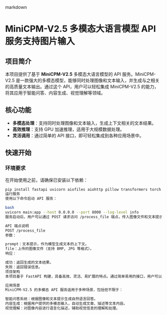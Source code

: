 markdown
# MiniCPM-V2.5 多模态大语言模型 API 服务支持图片输入

## 项目简介

本项目提供了基于 **MiniCPM-V2.5** 多模态大语言模型的 API 服务。MiniCPM-V2.5 是一款强大的多模态模型，能够同时处理图像和文本输入，并生成与之相关的高质量文本输出。通过这个 API，用户可以轻松集成 MiniCPM-V2.5 的能力，将其应用于智能问答、内容生成、视觉理解等领域。

## 核心功能

- **多模态处理**：支持同时处理图像和文本输入，生成上下文相关的文本结果。
- **高效推理**：支持 GPU 加速推理，适用于大规模数据处理。
- **灵活调用**：通过简单的 API 接口，即可轻松集成到各种应用场景中。

## 快速开始

### 环境要求

在开始使用之前，请确保已安装以下依赖：

```bash
pip install fastapi uvicorn aiofiles aiohttp pillow transformers torch
运行服务
使用以下命令启动 API 服务：

bash
uvicorn main:app --host 0.0.0.0 --port 8000 --log-level info
服务启动后，用户可以通过 POST 请求访问 /process_file 端点，传入图像文件和文本提示，获得模型生成的文本结果。

API 端点说明
POST /process_file
参数：

prompt：文本提示，作为模型生成文本的上下文。
file：上传的图像文件（支持 BMP, JPG 等格式）。
响应：

成功：返回生成的文本结果。
失败：返回错误信息。
项目架构
本项目基于 FastAPI 构建，具备高效、灵活、易扩展的特点。通过简单易用的接口，用户可以无缝调用 MiniCPM-V2.5 模型的多模态处理能力。FastAPI 的异步特性和 CORS 支持，使得服务能够在复杂网络环境中高效运行。

应用场景
MiniCPM-V2.5 的多模态 API 服务适用于多种场景，包括但不限于：

智能问答系统：根据图像和文本提示生成自然语言回答。
内容生成：根据用户提供的多模态输入，自动生成文章、描述等文本内容。
视觉理解：对图像内容进行语言化描述，辅助视觉信息的理解和处理。

